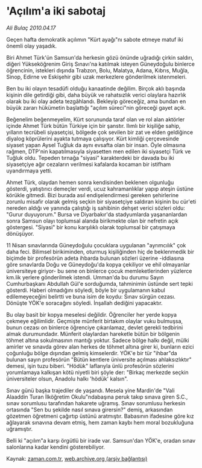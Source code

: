 # 'Açılım'a iki sabotaj

*Ali Bulaç 2010.04.17*

<tr><td class="metin" colspan="2" style="padding-top: 20px; padding-left: 5px; ">Geçen hafta demokratik açılımın "Kürt ayağı"nı sabote etmeye matuf iki önemli olay yaşadık.</td></tr><tr><td class="metin" colspan="2" style="padding-top: 20px; padding-left: 5px; "><p>Biri Ahmet Türk'ün Samsun'da herkesin gözü önünde uğradığı çirkin saldırı, diğeri Yükseköğrenim Giriş Sınavı'na katılmak isteyen Güneydoğulu binlerce öğrencinin, istekleri dışında Trabzon, Bolu, Malatya, Adana, Kıbrıs, Muğla, Sinop, Edirne ve Eskişehir gibi uzak merkezlere gönderilmek istenmeleri.
<p>Ben bu iki olayın tesadüfi olduğu kanaatinde değilim. Birçok aklı başında kişinin dile getirdiği gibi, daha büyük ve rahatsızlık verici olaylara hazırlık olarak bu iki olay adeta tezgâhlandı. Bekleyip göreceğiz, ama bundan en büyük zararı hükümetin başlattığı "açılım süreci"nin göreceği gayet açık.
<p>Beğenelim beğenmeyelim, Kürt sorununda taraf olan ve rol alan aktörler içinde Ahmet Türk bütün Türkiye için bir şanstır. Ilımlı bir kişiliğe sahip, yılların tecrübeli siyasetçisi, bölgede çok sevilen bir zat ve elden geldiğince diyalog köprülerini ayakta tutmaya çalışıyor. Kürt kimliği çerçevesinde siyaset yapan Aysel Tuğluk da aynı evsafta olan bir insan. Öyle olmasına rağmen, DTP'nin kapatılmasıyla siyasetten men edilen iki siyasetçi Türk ve Tuğluk oldu. Tepeden tırnağa "siyasi" karakterdeki bir davada bu iki siyasetçiye ağır cezaların verilmesi kafalarda kocaman bir istifham uyandırmaya yetti.
<p>Ahmet Türk, olaydan hemen sonra kendisinden beklenen olgunluğu gösterdi, yatıştırıcı demeçler verdi, ucuz kahramanlıklar yapıp ateşin üstüne körükle gitmedi. Bizi burada asıl endişelendirmesi gereken şehirlerine zorunlu misafir olarak gelmiş seçkin bir siyasetçiye saldıran kişinin bu cür'eti nereden aldığı ve yanında çalıştığı iş sahibinin dehşet verici sözleri oldu: "Gurur duyuyorum." Bursa ve Diyarbakır'da stadyumlarda yaşananlardan sonra Samsun olayı toplumsal alanda birikmekte olan bir nefretin açık göstergesi. "Siyasi" bir konu karşılıklı olarak toplumsal bir çatışmaya dönüşüyor.
<p>11 Nisan sınavlarında Güneydoğulu çocuklara uygulanan "ayrımcılık" çok daha feci. Bilimsel birikiminden, oturmuş kişiliğinden hiç de beklenmedik bir biçimde bir profesörün adeta ihbarda bulunan sözleri üzerine -iddiasına göre sınavlarda Doğu ve Güneydoğu'da kopya çekiliyor ve ehil olmayanlar üniversiteye giriyor- bu sene on binlerce çocuk memleketlerinden yüzlerce km.lik yerlere gönderilmek istendi. Umman'da bu durumu Sayın Cumhurbaşkanı Abdullah Gül'e sorduğumda, tahminimin üstünde sert tepki gösterdi. Haberi olmadığını söyledi, böyle bir uygulamanın kabul edilemeyeceğini belirtti ve buna isim de koydu: Sınav sürgün cezası. Dönüşte YÖK'e soracağını söyledi. İnşallah dediğini yapacaktır.
<p>Bu olay basit bir kopya meselesi değildir. Öğrenciler her yerde kopya çekmeye eğilimlidir. Geçmişte münferit birtakım olaylar vuku bulmuşsa, bunun cezası on binlerce öğrenciye çıkarılamaz, devlet gerekli tedbirini almak durumundadır. Münferit olaylardan hareketle bütün bir bölgenin töhmet altına sokulmasının mantığı yoktur. Sadece bölge halkı değil, mülki amirler ve sınavda görev alan herkes de töhmet altına girer ki, bunların ezici çoğunluğu bölge dışından gelmiş kimselerdir. YÖK'e bir tür "ihbar"da bulunan sayın profesörün "Bütün kentlere üniversite açılması ahlaksızlıktır" demesi, işin tuzu biberi. "Hödük" laflarıyla ünlü profesörün sözlerini yorumlamaya kalkışan kötü niyetli biri şöyle der: "Birkaç merkezde seçkin üniversiteler olsun, Anadolu halkı 'hödük' kalsın".
<p>Sınav günü başka trajediler de yaşandı. Mesela yine Mardin'de "Vali Alaaddin Turan İlköğretim Okulu"ndabaşına peruk takıp sınava giren S.C., sınav sorumlusu tarafından hakarete uğramış. Sınav sorumlusu herkesin ortasında "Sen bu şekilde nasıl sınava girersin?" demiş, arkasından gözetmen öğretmeni çağırtıp üstünü aratmıştır. Babasının ifadesine göre kız ağlayarak sınavına devam etmiş, hem zaman kaybı hem moral bozukluğuna uğramıştır.
<p>Belli ki "açılım"a karşı örgütlü bir irade var. Samsun'dan YÖK'e, oradan sınav salonlarına kadar kendini gösterebiliyor.<br/></p></p></p></p></p></p></p></p></td></tr>

Kaynak: [zaman.com.tr](http://zaman.com.tr/yazar.do?yazino=974090), [web.archive.org (arşiv bağlantısı)](http://web.archive.org/web/20100430203202/http://zaman.com.tr:80/yazar.do?yazino=974090)
